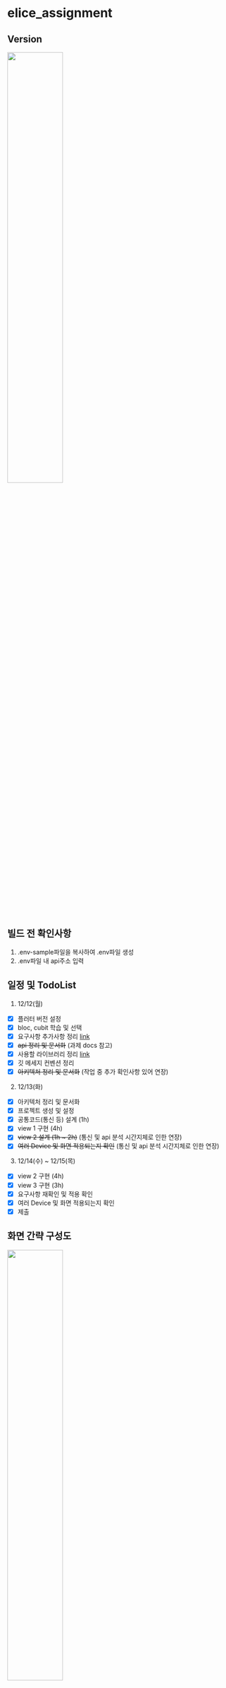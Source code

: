 # elice_assignment

## Version
<div>
<img src="https://raw.githubusercontent.com/KOREAparksh/elice_assignment/main/assets/flutter_doctor.png" width="50%"></div>

## 빌드 전 확인사항
1. .env-sample파일을 복사하여 .env파일 생성
2. .env파일 내 api주소 입력

## 일정 및 TodoList
1. 12/12(월)
- [x] 플러터 버전 설정
- [x] bloc, cubit 학습 및 선택
- [x] 요구사항 추가사항 정리 [link](https://github.com/KOREAparksh/elice_assignment/blob/main/documents/requirements.md)
- [x] ~~api 정리 및 문서화~~ (과제 docs 참고)
- [x] 사용할 라이브러리 정리 [link](https://github.com/KOREAparksh/elice_assignment/blob/main/documents/libraries.md)
- [x] 깃 메세지 컨벤션 정리
- [x] ~~아키텍처 정리 및 문서화~~ (작업 중 추가 확인사항 있어 연장)

2. 12/13(화)
- [x] 아키텍처 정리 및 문서화
- [x] 프로젝트 생성 및 설정
- [x] 공통코드(통신 등) 설계 (1h)
- [x] view 1 구현 (4h)
- [x] ~~view 2 설계 (1h ~ 2h)~~ (통신 및 api 분석 시간지체로 인한 연장)
- [x] ~~여러 Device 및 화면 적용되는지 확인~~ (통신 및 api 분석 시간지체로 인한 연장)

3. 12/14(수) ~ 12/15(목)
- [x] view 2 구현 (4h)
- [x] view 3 구현 (3h)
- [x] 요구사항 재확인 및 적용 확인
- [x] 여러 Device 및 화면 적용되는지 확인
- [x] 제출

## 화면 간략 구성도
<div>
<img src="https://raw.githubusercontent.com/KOREAparksh/elice_assignment/main/assets/view1_diagram.png" width="50%"></div>

<div>
<img src="https://raw.githubusercontent.com/KOREAparksh/elice_assignment/main/assets/view2_diagram.png" width="50%"></div>

## 폴더구조
- `config`: 설정변수와 constant값 저장
- `cubit`: cubit과 state 관리
- `dto`: dto 클래스 관리
- `repository`:  데이터를 가져오는 통신 저장 폴더
- `screen`: 화면관리 폴더
- `service`: custom_dio와 api 등 비즈니스로직 관리
- `util`: 간단한 함수 관리
- `widget`: 공통으로 쓰이거나 widget으로 분리된 파일 관리
</br>
- `assets`: 이미지파일 등 저장
- `assets/fonts`: 폰트파일저장

## bloc (cubit)
추천과목, 무료과목 두 cubit을 생성.
두 cubit의 추상클래스를 설정하여 하나의 위젯으로 많은 cubit을 보여줄 수 있게 구현.

<div>
<img src="https://raw.githubusercontent.com/KOREAparksh/elice_assignment/main/assets/cubit_diagram.png" width="50%"></div>

## requirements

- 상태관리
  - `cubit`
    전체 bloc 패턴을 학습하고 이를 과제에 적용하기엔 많은 시간이 소요될 것으로 예상.
    과제사이즈 / 마감일 고려하였을 때 Cubit과 `flutter_bloc`패키지를 사용하기로 선택.

- QR 라이브러리
  - `mobile_scanner`
  기본 zxing 관련 라이브러리들이 유지관리되지 않아, 다른 기반의 라이브러리 사용.
  - https://pub.dev/packages/mobile_scanner
  - 개발 중 에로사항이 있을 경우 기존 qr_code_scanner로 변경 에정.

- 통신
  - `retrofit`
  과제 내 api는 한개이지만 확장성 / 유지보수성을 고려하여 retrofit 선택.

- 기타
  - 리스트 무한스크롤 및 새로고침
  `pull_to_refresh`
  - 웹뷰
  `webview_flutter`
  - 환경변수
  `dotenv`

## Git 컨벤션
  - 프로젝트 설정 전
  main branch에 직접 commit

  - 프로젝트 설정 후 branch를 분리하여 코드작업 진행
    - dev
    - {주 개발 목적}-{브랜치이름}

    문서작업의 경우 dev/main에 바로
    </br>
  - 개발 완료 후
  main branch에 직접 commit

  ## Git message 컨벤션
  - "Tag: message"
  - body 내용 미첨부
  - Tag:
    - Feat    - 새로 개발
    - Fix     - 버그 수정
    - Refactor - 코드 재작성 or 수정
    - Add - asset files, 기타 코드 외 파일 추가
    - Build - 라이브러리(dependency) 추가 및 삭제
    - Docs - 문서작업

## 개발방식
- cubit 학습
- ui 생성 및 dummy데이터 연결
- cubit 생성 및 구현
- ui, cubit 연결

## 예시
### 홈화면
<div>
<img src="https://raw.githubusercontent.com/KOREAparksh/elice_assignment/main/assets/홈화면.gif" width="50%"></div>

### 전체보기화면
<div>
<img src="https://raw.githubusercontent.com/KOREAparksh/elice_assignment/main/assets/전체보기화면.gif" width="50%"></div>

### 홈화면 아이템 터치
<div>
<img src="https://raw.githubusercontent.com/KOREAparksh/elice_assignment/main/assets/홈화면touchable.gif" width="50%"></div>

### 전체보기화면 아이템 터치
<div>
<img src="https://raw.githubusercontent.com/KOREAparksh/elice_assignment/main/assets/전체보기화면touchable.gif" width="50%"></div>

### QR 및 웹뷰
<div>
<img src="https://raw.githubusercontent.com/KOREAparksh/elice_assignment/main/assets/QR및웹뷰.gif" width="50%"></div>



## 유의사항 / 고려사항
- **QR 스캐너 아이폰 내 테스트 불가 (실 기기 부재)**
- list가 0이거나 api 통신 result가 false인 등 여러 예외처리 구현
- 빠른 학습 및 사용을 위해 cubit을 선택했으나, 과제 후 bloc 학습 필요하다고 생각
- 여러 크기의 device 대응 확인

## 아쉬운점
- logo 등 png 파일의 해상도가 낮음
=> 앞으로 미리 메일로 부탁드리거나 확인할 것.
- cubit 학습 시간 지연
=> state없이 cubit을 사용할 줄 안다고 착각, 둘째날 시간 지체
- model-dto 구분 못함
=> 과제 내 데이터가 잘 바뀌지 않아 구분 못한 것으로 판단.
